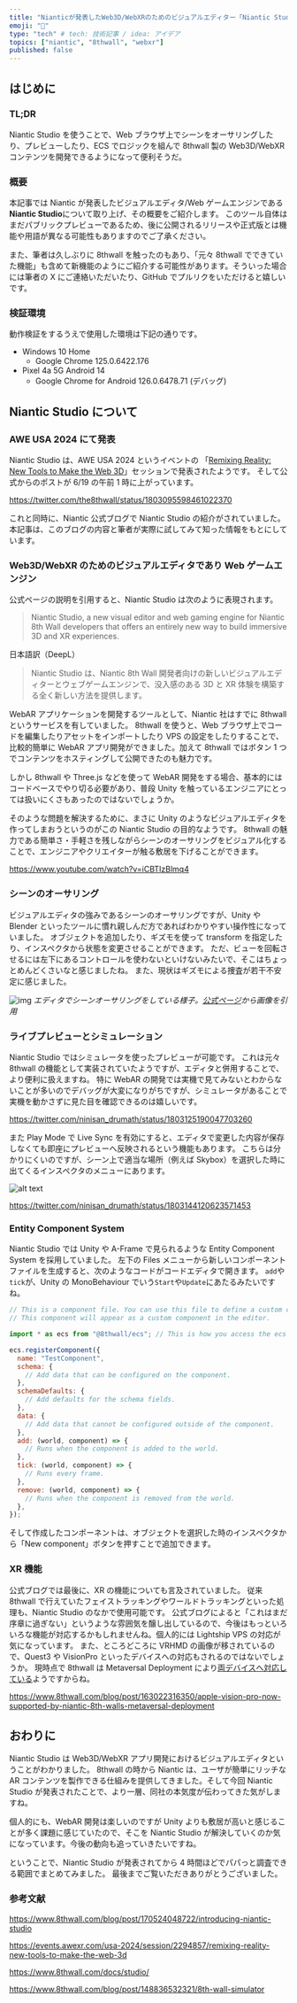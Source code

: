 ```yaml
---
title: "Nianticが発表したWeb3D/WebXRのためのビジュアルエディター「Niantic Studio」について"
emoji: "🌵"
type: "tech" # tech: 技術記事 / idea: アイデア
topics: ["niantic", "8thwall", "webxr"]
published: false
---
```


## はじめに

### TL;DR

Niantic Studio を使うことで、Web ブラウザ上でシーンをオーサリングしたり、プレビューしたり、ECS でロジックを組んで 8thwall 製の Web3D/WebXR コンテンツを開発できるようになって便利そうだ。

### 概要

本記事では Niantic が発表したビジュアルエディタ/Web ゲームエンジンである**Niantic Studio**について取り上げ、その概要をご紹介します。
このツール自体はまだパブリックプレビューであるため、後に公開されるリリースや正式版とは機能や用語が異なる可能性もありますのでご了承ください。

また、筆者は久しぶりに 8thwall を触ったのもあり、「元々 8thwall でできていた機能」も含めて新機能のようにご紹介する可能性があります。そういった場合には筆者の X にご連絡いただいたり、GitHub でプルリクをいただけると嬉しいです。

### 検証環境

動作検証をするうえで使用した環境は下記の通りです。

- Windows 10 Home
  - Google Chrome 125.0.6422.176
- Pixel 4a 5G Android 14
  - Google Chrome for Android 126.0.6478.71 (デバッグ)

## Niantic Studio について

### AWE USA 2024 にて発表

Niantic Studio は、AWE USA 2024 というイベントの
「[Remixing Reality: New Tools to Make the Web 3D](https://events.awexr.com/usa-2024/session/2294857/remixing-reality-new-tools-to-make-the-web-3d)」セッションで発表されたようです。
そして公式からのポストが 6/19 の午前 1 時に上がっています。

https://twitter.com/the8thwall/status/1803095598461022370

これと同時に、Niantic 公式ブログで Niantic Studio の紹介がされていました。
本記事は、このブログの内容と筆者が実際に試してみて知った情報をもとにしています。

### Web3D/WebXR のためのビジュアルエディタであり Web ゲームエンジン

公式ページの説明を引用すると、Niantic Studio は次のように表現されます。

> Niantic Studio, a new visual editor and web gaming engine for Niantic 8th Wall developers that offers an entirely new way to build immersive 3D and XR experiences.

日本語訳（DeepL）

> Niantic Studio は、Niantic 8th Wall 開発者向けの新しいビジュアルエディターとウェブゲームエンジンで、没入感のある 3D と XR 体験を構築する全く新しい方法を提供します。

WebAR アプリケーションを開発するツールとして、Niantic 社はすでに 8thwall というサービスを有していました。
8thwall を使うと、Web ブラウザ上でコードを編集したりアセットをインポートしたり VPS の設定をしたりすることで、比較的簡単に WebAR アプリ開発ができました。加えて 8thwall ではボタン 1 つでコンテンツをホスティングして公開できたのも魅力です。

しかし 8thwall や Three.js などを使って WebAR 開発をする場合、基本的にはコードベースでやり切る必要があり、普段 Unity を触っているエンジニアにとっては扱いにくさもあったのではないでしょうか。

そのような問題を解決するために、まさに Unity のようなビジュアルエディタを作ってしまおうというのがこの Niantic Studio の目的なようです。
8thwall の魅力である簡単さ・手軽さを残しながらシーンのオーサリングをビジュアル化することで、エンジニアやクリエイターが触る敷居を下げることができます。

https://www.youtube.com/watch?v=iCBTIzBlmq4

### シーンのオーサリング

ビジュアルエディタの強みであるシーンのオーサリングですが、Unity や Blender といったツールに慣れ親しんだ方であればわかりやすい操作性になっていました。
オブジェクトを追加したり、ギズモを使って transform を指定したり、インスペクタから状態を変更させることができます。
ただ、ビューを回転させるには左下にあるコントロールを使わないといけないみたいで、そこはちょっとめんどくさいなと感じましたね。
また、現状はギズモによる捜査が若干不安定に感じました。

![img](<https://7182223.fs1.hubspotusercontent-na1.net/hubfs/7182223/Drag%20and%20Drop%20-%20Studio%20(1).gif>)
_エディタでシーンオーサリングをしている様子。[公式ページ](https://www.8thwall.com/blog/post/170524048722/introducing-niantic-studio)から画像を引用_

### ライブプレビューとシミュレーション

Niantic Studio ではシミュレータを使ったプレビューが可能です。
これは元々 8thwall の機能として実装されていたようですが、エディタと併用することで、より便利に扱えますね。
特に WebAR の開発では実機で見てみないとわからないことが多いのでデバッグが大変になりがちですが、シミュレータがあることで実機を動かさずに見た目を確認できるのは嬉しいです。

https://twitter.com/ninisan_drumath/status/1803125190047703260

また Play Mode で Live Sync を有効にすると、エディタで変更した内容が保存しなくても即座にプレビューへ反映されるという機能もあります。
こちらは分かりにくいのですが、シーン上で適当な場所（例えば Skybox）を選択した時に出てくるインスペクタのメニューにあります。

![alt text](/images/niantic-studio/livesync.png)

https://twitter.com/ninisan_drumath/status/1803144120623571453

<!-- textlint-disable -->

### Entity Component System

Niantic Studio では Unity や A-Frame で見られるような Entity Component System を採用していました。
左下の Files メニューから新しいコンポーネントファイルを生成すると、次のようなコードがコードエディタで開きます。
`add`や`tick`が、Unity の MonoBehaviour でいう`Start`や`Update`にあたるみたいですね。

```js
// This is a component file. You can use this file to define a custom component for your project.
// This component will appear as a custom component in the editor.

import * as ecs from "@8thwall/ecs"; // This is how you access the ecs library.

ecs.registerComponent({
  name: "TestComponent",
  schema: {
    // Add data that can be configured on the component.
  },
  schemaDefaults: {
    // Add defaults for the schema fields.
  },
  data: {
    // Add data that cannot be configured outside of the component.
  },
  add: (world, component) => {
    // Runs when the component is added to the world.
  },
  tick: (world, component) => {
    // Runs every frame.
  },
  remove: (world, component) => {
    // Runs when the component is removed from the world.
  },
});
```

そして作成したコンポーネントは、オブジェクトを選択した時のインスペクタから「New component」ボタンを押すことで追加できます。

<!-- textlint-enable -->

### XR 機能

公式ブログでは最後に、XR の機能についても言及されていました。
従来 8thwall で行えていたフェイストラッキングやワールドトラッキングといった処理も、Niantic Studio のなかで使用可能です。
公式ブログによると「これはまだ序章に過ぎない」というような雰囲気を醸し出しているので、今後はもっといろいろな機能が対応するかもしれませんね。個人的には Lightship VPS の対応が気になっています。
また、ところどころに VRHMD の画像が移されているので、Quest3 や VisionPro といったデバイスへの対応もされるのではないでしょうか。
現時点で 8thwall は Metaversal Deployment により[両デバイスへ対応している](https://www.8thwall.com/blog/post/163022316350/apple-vision-pro-now-supported-by-niantic-8th-walls-metaversal-deployment)ようですからね。

https://www.8thwall.com/blog/post/163022316350/apple-vision-pro-now-supported-by-niantic-8th-walls-metaversal-deployment

## おわりに

Niantic Studio は Web3D/WebXR アプリ開発におけるビジュアルエディタということがわかりました。
8thwall の時から Niantic は、ユーザが簡単にリッチな AR コンテンツを製作できる仕組みを提供してきました。そして今回 Niantic Studio が発表されたことで、より一層、同社の本気度が伝わってきた気がしますね。

個人的にも、WebAR 開発は楽しいのですが Unity よりも敷居が高いと感じることが多く課題に感じていたので、そこを Niantic Studio が解決していくのか気になっています。今後の動向も追っていきたいですね。

ということで、Niantic Studio が発表されてから 4 時間ほどでパパっと調査できる範囲でまとめてみました。
最後までご覧いただきありがとうございました。

### 参考文献

https://www.8thwall.com/blog/post/170524048722/introducing-niantic-studio

https://events.awexr.com/usa-2024/session/2294857/remixing-reality-new-tools-to-make-the-web-3d

https://www.8thwall.com/docs/studio/

https://www.8thwall.com/blog/post/148836532321/8th-wall-simulator

